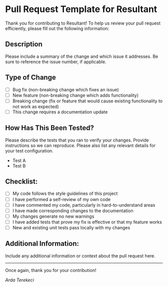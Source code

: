 # Pull Request Template for Resultant

Thank you for contributing to Resultant! To help us review your pull request efficiently, please fill out the following information:

## Description

Please include a summary of the change and which issue it addresses. Be sure to reference the issue number, if applicable.

## Type of Change

- [ ] Bug fix (non-breaking change which fixes an issue)
- [ ] New feature (non-breaking change which adds functionality)
- [ ] Breaking change (fix or feature that would cause existing functionality to not work as expected)
- [ ] This change requires a documentation update

## How Has This Been Tested?

Please describe the tests that you ran to verify your changes. Provide instructions so we can reproduce. Please also list any relevant details for your test configuration.

- Test A
- Test B

## Checklist:

- [ ] My code follows the style guidelines of this project
- [ ] I have performed a self-review of my own code
- [ ] I have commented my code, particularly in hard-to-understand areas
- [ ] I have made corresponding changes to the documentation
- [ ] My changes generate no new warnings
- [ ] I have added tests that prove my fix is effective or that my feature works
- [ ] New and existing unit tests pass locally with my changes

## Additional Information:

Include any additional information or context about the pull request here.

---

Once again, thank you for your contribution!

*Arda Terekeci*
